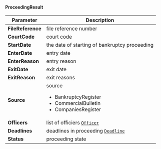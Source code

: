 #### ProceedingResult
| Parameter | Description |
| ----------- | ----------- |
| **FileReference** | file reference number |
| **CourtCode** | court code |
| **StartDate** | the date of starting of bankruptcy proceeding |
| **EnterDate** | entry date |
| **EnterReason** |entry reason |
| **ExitDate** | exit date |
| **ExitReason** | exit reasons |
| **Source** | source <ul><li>BankruptcyRegister</li><li>CommercialBulletin</li><li>CompaniesRegister</li></ul> |
| **Officers** | list of officiers [`Officer`](#Officer) |
| **Deadlines** | deadlines in proceeding [`Deadline`](#Deadline) |
| **Status** | proceeding state |